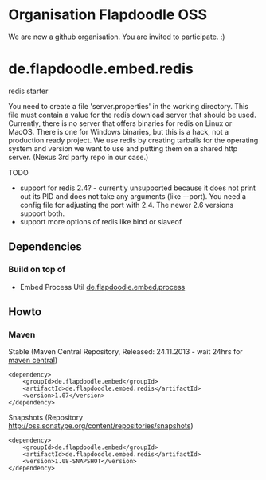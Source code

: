 # Organisation Flapdoodle OSS

We are now a github organisation. You are invited to participate. :)


de.flapdoodle.embed.redis
=========================

redis starter

You need to create a file 'server.properties' in the working directory.
This file must contain a value for the redis download server that should be used.
Currently, there is no server that offers binaries for redis on Linux or MacOS. There is
one for Windows binaries, but this is a hack, not a production ready project. We use redis
by creating tarballs for the operating system and version we want to use and putting them
on a shared http server. (Nexus 3rd party repo in our case.)

TODO
- support for redis 2.4? - currently unsupported because it does not print out its PID and does 
  not take any arguments (like --port). You need a config file for adjusting the port with 2.4.
  The newer 2.6 versions support both.
- support more options of redis like bind or slaveof

## Dependencies

### Build on top of

- Embed Process Util [de.flapdoodle.embed.process](https://github.com/flapdoodle-oss/de.flapdoodle.embed.process)

## Howto

### Maven

Stable (Maven Central Repository, Released: 24.11.2013 - wait 24hrs for [maven central](http://repo1.maven.org/maven2/de/flapdoodle/embed/de.flapdoodle.embed.redis/maven-metadata.xml))

	<dependency>
		<groupId>de.flapdoodle.embed</groupId>
		<artifactId>de.flapdoodle.embed.redis</artifactId>
		<version>1.07</version>
	</dependency>

Snapshots (Repository http://oss.sonatype.org/content/repositories/snapshots)

	<dependency>
		<groupId>de.flapdoodle.embed</groupId>
		<artifactId>de.flapdoodle.embed.redis</artifactId>
		<version>1.08-SNAPSHOT</version>
	</dependency>


